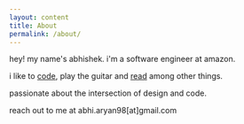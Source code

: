 ```yaml
---
layout: content
title: About
permalink: /about/
---
```


hey! my name's abhishek. i'm a software engineer at amazon.

i like to [code](https://github.com/databhishek/), play the guitar and [read](https://www.goodreads.com/databhishek) among other things.

passionate about the intersection of design and code.

reach out to me at abhi.aryan98\[at]gmail.com

